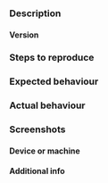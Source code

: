 <!--
   SUPPORT REQUESTS: This is for reporting bugs in Mempool.
   If you have a support request, please join our Keybase group:
   https://keybase.io/team/mempool
-->

### Description

<!-- brief description of the bug -->

#### Version

<!-- commit id or version number -->

### Steps to reproduce

<!--if you can reliably reproduce the bug, list the steps here  -->

### Expected behaviour

<!--description of the expected behavior -->

### Actual behaviour

<!-- explain what happened instead of the expected behaviour -->

### Screenshots

<!--Screenshots if gui related, drag and drop to add to the issue -->

#### Device or machine

<!-- device/machine used, operating system -->

#### Additional info

<!-- Additional information useful for debugging (e.g. logs) -->
